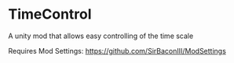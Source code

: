 # TimeControl
A unity mod that allows easy controlling of the time scale

Requires Mod Settings: https://github.com/SirBaconIII/ModSettings

